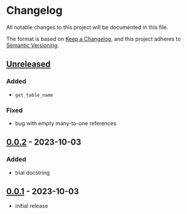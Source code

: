 # Changelog
All notable changes to this project will be documented in this file.

The format is based on [Keep a Changelog](https://keepachangelog.com/en/1.1.0/),
and this project adheres to [Semantic Versioning](https://semver.org/spec/v2.0.0.html).

## [Unreleased]

### Added
* `get_table_name`

### Fixed
* bug with empty many-to-one references

## [0.0.2] - 2023-10-03

### Added
* trial docstring

## [0.0.1] - 2023-10-03
* initial release

[Unreleased]: https://github.com/fmatter/cldf-rel/compare/v0.0.2...HEAD
[0.0.2]: https://github.com/fmatter/cldf-rel/compare/v0.0.1...v0.0.2
[0.0.1]: https://github.com/fmatter/cldf-rel/releases/tag/v0.0.1